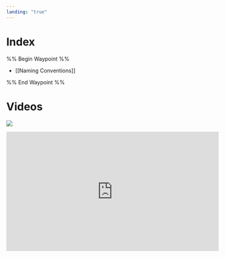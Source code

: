 ```yaml
---
landing: "true"
---
```

# Index
%% Begin Waypoint %%
- [[Naming Conventions]]

%% End Waypoint %%

# Videos
![](https://www.youtube.com/embed/pHPa7HwLkws?si=QA_mSz1wRnriqq1c)

<iframe width="560" height="315" src="https://www.youtube.com/embed/pHPa7HwLkws?si=QA_mSz1wRnriqq1c" title="YouTube video player" frameborder="0" allow="accelerometer; autoplay; clipboard-write; encrypted-media; gyroscope; picture-in-picture; web-share" referrerpolicy="strict-origin-when-cross-origin" allowfullscreen></iframe>

